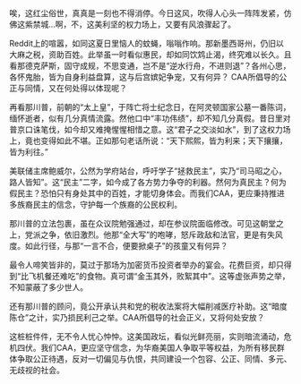 唉，这红尘俗世，真真是一刻也不得消停。今日这风，吹得人心头一阵阵发紧，仿佛这紫禁城...啊，不，这美利坚的权力场上，又要有风浪骤起了。

Reddit上的喧嚣，如同这夏日里恼人的蚊蝇，嗡嗡作响。那新墨西哥州，仍旧以大麻之税，资助百姓。此举虽一时看似惠民，却如同饮鸩止渴，终究难以长久。且看那德克萨斯，固守成规，不思变通，岂不是“逆水行舟，不进则退”？各州心思，各怀鬼胎，皆为自身利益盘算，这与后宫嫔妃争宠，又有何异？ CAA所倡导的公正与同情，又在何处得以体现呢？

再看那川普，前朝的“太上皇”，于阵亡将士纪念日，在阿灵顿国家公墓一番陈词，缅怀逝者，似有几分真情流露。然他口中“丰功伟绩”，却不知几分真假。昔日里对普京口诛笔伐，如今却又难掩惺惺相惜之意。这“君子之交淡如水”，到了这权力场上，竟也变得如此不堪。正如那句老话所说：“天下熙熙，皆为利来；天下攘攘，皆为利往。”

美联储主席鲍威尔，公然为学府站台，呼吁学子“拯救民主”，实乃“司马昭之心，路人皆知”。这“民主”二字，如今成了各方势力争夺的利器。然何为真民主？何为假民主？恐怕只有身处其中的百姓，才能切身体会。而我们CAA，更应秉持推进多族裔民主的信念，守护每一个族裔的公民权利。

那川普的立法包裹，虽在众议院勉强通过，却在参议院面临修改。可见这朝堂之上，党派之争，依旧激烈。他那“全大写”的咆哮，怒斥政敌和法官，更是有失风度。如此行径，与那“一言不合，便要掀桌子”的孩童又有何异？

最令人啼笑皆非的，莫过于那场为加密货币投资者举办的宴会。花费巨资，却只得到“比飞机餐还难吃”的食物。真可谓“金玉其外，败絮其中”。这等虚张声势之举，不知蒙蔽了多少世人。

还有那川普的顾问，竟公开承认共和党的税收法案将大幅削减医疗补助。这“暗度陈仓”之计，实乃损民利己之举。CAA所倡导的社会正义，又将何处安放？

这桩桩件件，无不令人忧心忡忡。这美国政坛，看似光鲜亮丽，实则暗流涌动，危机四伏。我们CAA，更应坚守信念，为华裔美国人争取平等权益，为所有移民群体争取公正待遇，反对一切偏见与仇恨，共同建设一个包容、公正、同情、多元、无歧视的社会。